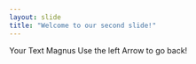 ```yaml
---
layout: slide
title: "Welcome to our second slide!"
---
```

Your Text Magnus
Use the left Arrow to go back!
